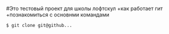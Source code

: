 #Это тестовый проект для школы лофтскул
+как работает гит
+познакомиться с основнми командами
```bash
$ git clone git@github...

```
